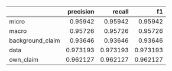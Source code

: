 |                  |   precision |   recall |       f1 |
|:-----------------|------------:|---------:|---------:|
| micro            |    0.95942  | 0.95942  | 0.95942  |
| macro            |    0.95726  | 0.95726  | 0.95726  |
| background_claim |    0.93646  | 0.93646  | 0.93646  |
| data             |    0.973193 | 0.973193 | 0.973193 |
| own_claim        |    0.962127 | 0.962127 | 0.962127 |